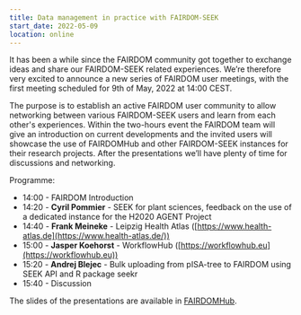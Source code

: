 ```yaml
---
title: Data management in practice with FAIRDOM-SEEK
start_date: 2022-05-09
location: online
---
```


It has been a while since the FAIRDOM community got together to exchange ideas and share our FAIRDOM-SEEK related experiences. 
We’re therefore very excited to announce a new series of FAIRDOM user meetings, with the first meeting scheduled for 9th of May, 2022 at 14:00 CEST.

The purpose is to establish an active FAIRDOM user community to allow networking between various FAIRDOM-SEEK users and learn from each other's experiences. 
Within the two-hours event the FAIRDOM team will give an introduction on current developments and the invited users will showcase the use of FAIRDOMHub and other FAIRDOM-SEEK instances for their research projects. After the presentations we’ll have plenty of time for discussions and networking. 

Programme:
  * 14:00 - FAIRDOM Introduction
  * 14:20 - **Cyril Pommier** - SEEK for plant sciences, feedback on the use of a dedicated instance for the H2020 AGENT Project
  * 14:40 - **Frank Meineke** - Leipzig Health Atlas ([https://www.health-atlas.de](https://www.health-atlas.de/))
  * 15:00 - **Jasper Koehorst** - WorkflowHub ([https://workflowhub.eu](https://workflowhub.eu))
  * 15:20 - **Andrej Blejec** - Bulk uploading from pISA-tree to FAIRDOM using SEEK API and R package seekr
  * 15:40 - Discussion


The slides of the presentations are available in [FAIRDOMHub](https://fairdomhub.org/events/302).


  
